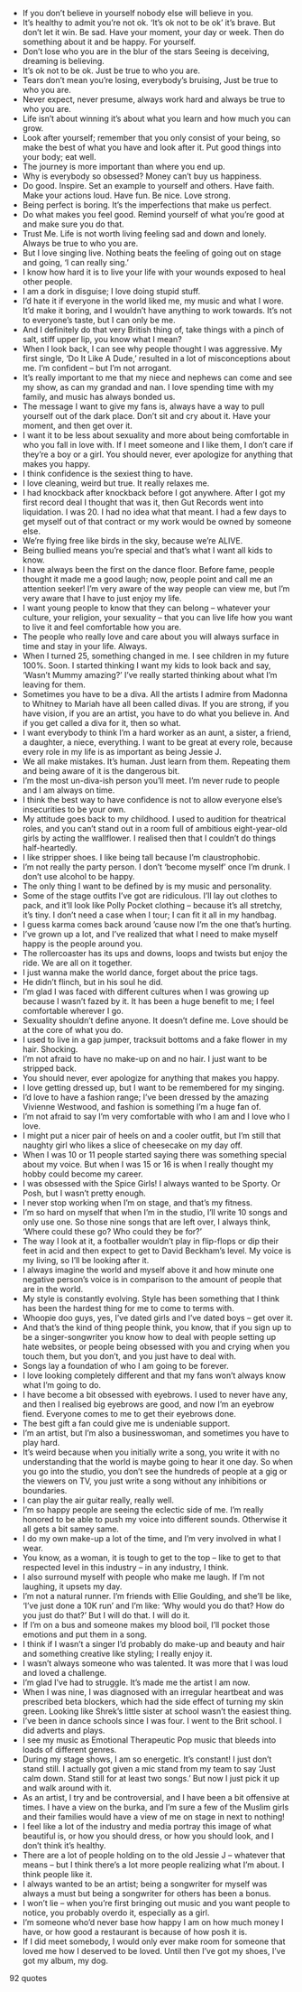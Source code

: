 - If you don’t believe in yourself nobody else will believe in you.
 - It’s healthy to admit you’re not ok. ‘It’s ok not to be ok’ it’s brave. But don’t let it win. Be sad. Have your moment, your day or week. Then do something about it and be happy. For yourself.
 - Don’t lose who you are in the blur of the stars Seeing is deceiving, dreaming is believing.
 - It’s ok not to be ok. Just be true to who you are.
 - Tears don’t mean you’re losing, everybody’s bruising, Just be true to who you are.
 - Never expect, never presume, always work hard and always be true to who you are.
 - Life isn’t about winning it’s about what you learn and how much you can grow.
 - Look after yourself; remember that you only consist of your being, so make the best of what you have and look after it. Put good things into your body; eat well.
 - The journey is more important than where you end up.
 - Why is everybody so obsessed? Money can’t buy us happiness.
 - Do good. Inspire. Set an example to yourself and others. Have faith. Make your actions loud. Have fun. Be nice. Love strong.
 - Being perfect is boring. It’s the imperfections that make us perfect.
 - Do what makes you feel good. Remind yourself of what you’re good at and make sure you do that.
 - Trust Me. Life is not worth living feeling sad and down and lonely. Always be true to who you are.
 - But I love singing live. Nothing beats the feeling of going out on stage and going, ‘I can really sing.’
 - I know how hard it is to live your life with your wounds exposed to heal other people.
 - I am a dork in disguise; I love doing stupid stuff.
 - I’d hate it if everyone in the world liked me, my music and what I wore. It’d make it boring, and I wouldn’t have anything to work towards. It’s not to everyone’s taste, but I can only be me.
 - And I definitely do that very British thing of, take things with a pinch of salt, stiff upper lip, you know what I mean?
 - When I look back, I can see why people thought I was aggressive. My first single, ‘Do It Like A Dude,’ resulted in a lot of misconceptions about me. I’m confident – but I’m not arrogant.
 - It’s really important to me that my niece and nephews can come and see my show, as can my grandad and nan. I love spending time with my family, and music has always bonded us.
 - The message I want to give my fans is, always have a way to pull yourself out of the dark place. Don’t sit and cry about it. Have your moment, and then get over it.
 - I want it to be less about sexuality and more about being comfortable in who you fall in love with. If I meet someone and I like them, I don’t care if they’re a boy or a girl. You should never, ever apologize for anything that makes you happy.
 - I think confidence is the sexiest thing to have.
 - I love cleaning, weird but true. It really relaxes me.
 - I had knockback after knockback before I got anywhere. After I got my first record deal I thought that was it, then Gut Records went into liquidation. I was 20. I had no idea what that meant. I had a few days to get myself out of that contract or my work would be owned by someone else.
 - We’re flying free like birds in the sky, because we’re ALIVE.
 - Being bullied means you’re special and that’s what I want all kids to know.
 - I have always been the first on the dance floor. Before fame, people thought it made me a good laugh; now, people point and call me an attention seeker! I’m very aware of the way people can view me, but I’m very aware that I have to just enjoy my life.
 - I want young people to know that they can belong – whatever your culture, your religion, your sexuality – that you can live life how you want to live it and feel comfortable how you are.
 - The people who really love and care about you will always surface in time and stay in your life. Always.
 - When I turned 25, something changed in me. I see children in my future 100%. Soon. I started thinking I want my kids to look back and say, ‘Wasn’t Mummy amazing?’ I’ve really started thinking about what I’m leaving for them.
 - Sometimes you have to be a diva. All the artists I admire from Madonna to Whitney to Mariah have all been called divas. If you are strong, if you have vision, if you are an artist, you have to do what you believe in. And if you get called a diva for it, then so what.
 - I want everybody to think I’m a hard worker as an aunt, a sister, a friend, a daughter, a niece, everything. I want to be great at every role, because every role in my life is as important as being Jessie J.
 - We all make mistakes. It’s human. Just learn from them. Repeating them and being aware of it is the dangerous bit.
 - I’m the most un-diva-ish person you’ll meet. I’m never rude to people and I am always on time.
 - I think the best way to have confidence is not to allow everyone else’s insecurities to be your own.
 - My attitude goes back to my childhood. I used to audition for theatrical roles, and you can’t stand out in a room full of ambitious eight-year-old girls by acting the wallflower. I realised then that I couldn’t do things half-heartedly.
 - I like stripper shoes. I like being tall because I’m claustrophobic.
 - I’m not really the party person. I don’t ‘become myself’ once I’m drunk. I don’t use alcohol to be happy.
 - The only thing I want to be defined by is my music and personality.
 - Some of the stage outfits I’ve got are ridiculous. I’ll lay out clothes to pack, and it’ll look like Polly Pocket clothing – because it’s all stretchy, it’s tiny. I don’t need a case when I tour; I can fit it all in my handbag.
 - I guess karma comes back around ’cause now I’m the one that’s hurting.
 - I’ve grown up a lot, and I’ve realized that what I need to make myself happy is the people around you.
 - The rollercoaster has its ups and downs, loops and twists but enjoy the ride. We are all on it together.
 - I just wanna make the world dance, forget about the price tags.
 - He didn’t flinch, but in his soul he did.
 - I’m glad I was faced with different cultures when I was growing up because I wasn’t fazed by it. It has been a huge benefit to me; I feel comfortable wherever I go.
 - Sexuality shouldn’t define anyone. It doesn’t define me. Love should be at the core of what you do.
 - I used to live in a gap jumper, tracksuit bottoms and a fake flower in my hair. Shocking.
 - I’m not afraid to have no make-up on and no hair. I just want to be stripped back.
 - You should never, ever apologize for anything that makes you happy.
 - I love getting dressed up, but I want to be remembered for my singing.
 - I’d love to have a fashion range; I’ve been dressed by the amazing Vivienne Westwood, and fashion is something I’m a huge fan of.
 - I’m not afraid to say I’m very comfortable with who I am and I love who I love.
 - I might put a nicer pair of heels on and a cooler outfit, but I’m still that naughty girl who likes a slice of cheesecake on my day off.
 - When I was 10 or 11 people started saying there was something special about my voice. But when I was 15 or 16 is when I really thought my hobby could become my career.
 - I was obsessed with the Spice Girls! I always wanted to be Sporty. Or Posh, but I wasn’t pretty enough.
 - I never stop working when I’m on stage, and that’s my fitness.
 - I’m so hard on myself that when I’m in the studio, I’ll write 10 songs and only use one. So those nine songs that are left over, I always think, ‘Where could these go? Who could they be for?’
 - The way I look at it, a footballer wouldn’t play in flip-flops or dip their feet in acid and then expect to get to David Beckham’s level. My voice is my living, so I’ll be looking after it.
 - I always imagine the world and myself above it and how minute one negative person’s voice is in comparison to the amount of people that are in the world.
 - My style is constantly evolving. Style has been something that I think has been the hardest thing for me to come to terms with.
 - Whoopie doo guys, yes, I’ve dated girls and I’ve dated boys – get over it.
 - And that’s the kind of thing people think, you know, that if you sign up to be a singer-songwriter you know how to deal with people setting up hate websites, or people being obsessed with you and crying when you touch them, but you don’t, and you just have to deal with.
 - Songs lay a foundation of who I am going to be forever.
 - I love looking completely different and that my fans won’t always know what I’m going to do.
 - I have become a bit obsessed with eyebrows. I used to never have any, and then I realised big eyebrows are good, and now I’m an eyebrow fiend. Everyone comes to me to get their eyebrows done.
 - The best gift a fan could give me is undeniable support.
 - I’m an artist, but I’m also a businesswoman, and sometimes you have to play hard.
 - It’s weird because when you initially write a song, you write it with no understanding that the world is maybe going to hear it one day. So when you go into the studio, you don’t see the hundreds of people at a gig or the viewers on TV, you just write a song without any inhibitions or boundaries.
 - I can play the air guitar really, really well.
 - I’m so happy people are seeing the eclectic side of me. I’m really honored to be able to push my voice into different sounds. Otherwise it all gets a bit samey same.
 - I do my own make-up a lot of the time, and I’m very involved in what I wear.
 - You know, as a woman, it is tough to get to the top – like to get to that respected level in this industry – in any industry, I think.
 - I also surround myself with people who make me laugh. If I’m not laughing, it upsets my day.
 - I’m not a natural runner. I’m friends with Ellie Goulding, and she’ll be like, ‘I’ve just done a 10K run’ and I’m like: ‘Why would you do that? How do you just do that?’ But I will do that. I will do it.
 - If I’m on a bus and someone makes my blood boil, I’ll pocket those emotions and put them in a song.
 - I think if I wasn’t a singer I’d probably do make-up and beauty and hair and something creative like styling; I really enjoy it.
 - I wasn’t always someone who was talented. It was more that I was loud and loved a challenge.
 - I’m glad I’ve had to struggle. It’s made me the artist I am now.
 - When I was nine, I was diagnosed with an irregular heartbeat and was prescribed beta blockers, which had the side effect of turning my skin green. Looking like Shrek’s little sister at school wasn’t the easiest thing.
 - I’ve been in dance schools since I was four. I went to the Brit school. I did adverts and plays.
 - I see my music as Emotional Therapeutic Pop music that bleeds into loads of different genres.
 - During my stage shows, I am so energetic. It’s constant! I just don’t stand still. I actually got given a mic stand from my team to say ‘Just calm down. Stand still for at least two songs.’ But now I just pick it up and walk around with it.
 - As an artist, I try and be controversial, and I have been a bit offensive at times. I have a view on the burka, and I’m sure a few of the Muslim girls and their families would have a view of me on stage in next to nothing!
 - I feel like a lot of the industry and media portray this image of what beautiful is, or how you should dress, or how you should look, and I don’t think it’s healthy.
 - There are a lot of people holding on to the old Jessie J – whatever that means – but I think there’s a lot more people realizing what I’m about. I think people like it.
 - I always wanted to be an artist; being a songwriter for myself was always a must but being a songwriter for others has been a bonus.
 - I won’t lie – when you’re first bringing out music and you want people to notice, you probably overdo it, especially as a girl.
 - I’m someone who’d never base how happy I am on how much money I have, or how good a restaurant is because of how posh it is.
 - If I did meet somebody, I would only ever make room for someone that loved me how I deserved to be loved. Until then I’ve got my shoes, I’ve got my album, my dog.

92 quotes